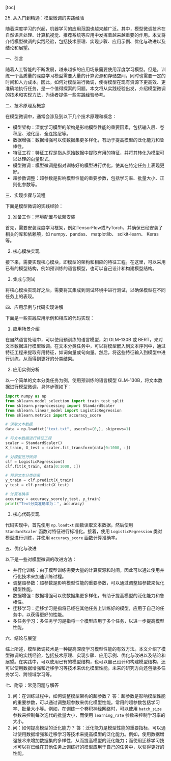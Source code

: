 
[toc]                    
                
                
25. 从入门到精通：模型微调的实践经验

随着深度学习的兴起，机器学习的应用范围也越来越广泛。其中，模型微调技术在自然语言处理、计算机视觉、推荐系统等应用中发挥着越来越重要的作用。本文将介绍模型微调的实践经验，包括技术原理、实现步骤、应用示例、优化与改进以及结论和展望。

一、引言

随着人工智能的不断发展，越来越多的应用场景需要使用深度学习模型。但是，训练一个高质量的深度学习模型需要大量的计算资源和存储空间，同时也需要一定的时间和人力成本。因此，如何对模型进行微调，使得模型在现有资源下更高效、更准确地执行任务，是一个值得探索的问题。本文将从实践经验出发，介绍模型微调的技术和实现方法，为读者提供一些实践经验参考。

二、技术原理及概念

在模型微调中，通常会涉及到以下几个技术原理和概念：

- 模型架构：深度学习模型的架构是影响模型性能的重要因素，包括输入层、卷积层、池化层、全连接层等。
- 数据增强：数据增强可以使数据集更多样化，有助于提高模型的泛化能力和鲁棒性。
- 特征工程：特征工程是指从原始数据中提取有用的特征，并将其转化为模型可以处理的向量形式。
- 模型微调：模型微调是指对训练好的模型进行优化，使其在特定任务上表现更好。
- 超参数调整：超参数是影响模型性能的重要参数，包括学习率、批量大小、正则化参数等。

三、实现步骤与流程

下面是模型微调的实践经验：

1. 准备工作：环境配置与依赖安装

首先，需要安装深度学习框架，例如TensorFlow或PyTorch，并确保已经安装了相关的库和依赖项，如 numpy、pandas、 matplotlib、 scikit-learn、 Keras 等。

2. 核心模块实现

接下来，需要实现核心模块，即模型的架构和相应的特征工程。在这里，可以采用已有的模型结构，例如预训练的语言模型，也可以自己设计和构建模型结构。

3. 集成与测试

将核心模块实现好之后，需要将其集成到测试环境中进行测试，以确保模型在不同任务上的表现。

四、应用示例与代码实现讲解

下面是一些实践应用示例和相应的代码实现：

1. 应用场景介绍

在自然语言处理中，可以使用预训练的语言模型，如 GLM-130B 或 BERT，来对文本数据进行模型微调。在文本分类任务中，可以将模型嵌入到文本序列中，通过特征工程来提取有用特征，如词向量或句向量。然后，将这些特征输入到模型中进行训练，从而得到更好的分类结果。

2. 应用实例分析

以一个简单的文本分类任务为例，使用预训练的语言模型 GLM-130B，将文本数据进行模型微调，具体步骤如下：

```python
import numpy as np
from sklearn.model_selection import train_test_split
from sklearn.preprocessing import StandardScaler
from sklearn.linear_model import LogisticRegression
from sklearn.metrics import accuracy_score

# 读取文本数据
data = np.loadtxt("text.txt", usecols=(0,), skiprows=1)

# 将文本数据进行特征工程
scaler = StandardScaler()
X_train, X_test = scaler.fit_transform(data[0:1000, :])

# 对模型进行微调
clf = LogisticRegression()
clf.fit(X_train, data[0:1000, :])

# 预测文本分类结果
y_train = clf.predict(X_train)
y_test = clf.predict(X_test)

# 计算准确率
accuracy = accuracy_score(y_test, y_train)
print("Text分类准确率为：", accuracy)
```

3. 核心代码实现

代码实现中，首先使用 `np.loadtxt` 函数读取文本数据，然后使用 `StandardScaler` 函数对特征进行标准化。接着，使用 `LogisticRegression` 类对模型进行训练，并使用 `accuracy_score` 函数计算准确率。

五、优化与改进

以下是一些对模型微调的改进方法：

- 并行化训练：由于模型训练需要大量的计算资源和时间，因此可以通过使用并行化技术来加速训练过程。
- 调整超参数：超参数是影响模型性能的重要参数，可以通过调整超参数来优化模型性能。
- 数据增强：数据增强可以使数据集更多样化，有助于提高模型的泛化能力和鲁棒性。
- 迁移学习：迁移学习是指将已经在其他任务上训练好的模型，应用于自己的任务中，以获得更好的性能。
- 多任务学习：多任务学习是指将一个模型应用于多个任务，以进一步提高模型性能。

六、结论与展望

综上所述，模型微调技术是一种提高深度学习模型性能的有效方法。本文介绍了模型微调的实践经验，包括技术原理、实现步骤、应用示例、优化与改进以及结论和展望。在实践中，可以使用已有的模型结构，也可以自己设计和构建模型结构，还可以使用数据增强和迁移学习等技术来优化模型性能。未来的研究方向还包括多任务学习、跨领域学习等。

七、附录：常见问题与解答

1. 问：在训练过程中，如何调整模型架构的超参数？
答：超参数是影响模型性能的重要参数，可以通过调整超参数来优化模型性能。常用的超参数包括学习率、批量大小等。例如，在训练一个卷积神经网络时，可以使用 `batch_size` 参数来控制每次迭代的批量大小，而使用 `learning_rate` 参数来控制学习率的大小。
2. 问：如何提高模型的泛化能力？
答：泛化能力是模型性能的重要指标，可以通过使用数据增强和迁移学习等技术来提高模型的泛化能力。例如，使用数据增强技术来增加数据集的多样性，从而提高模型的泛化能力；而使用迁移学习技术可以将已经在其他任务上训练好的模型应用于自己的任务中，以获得更好的性能。

